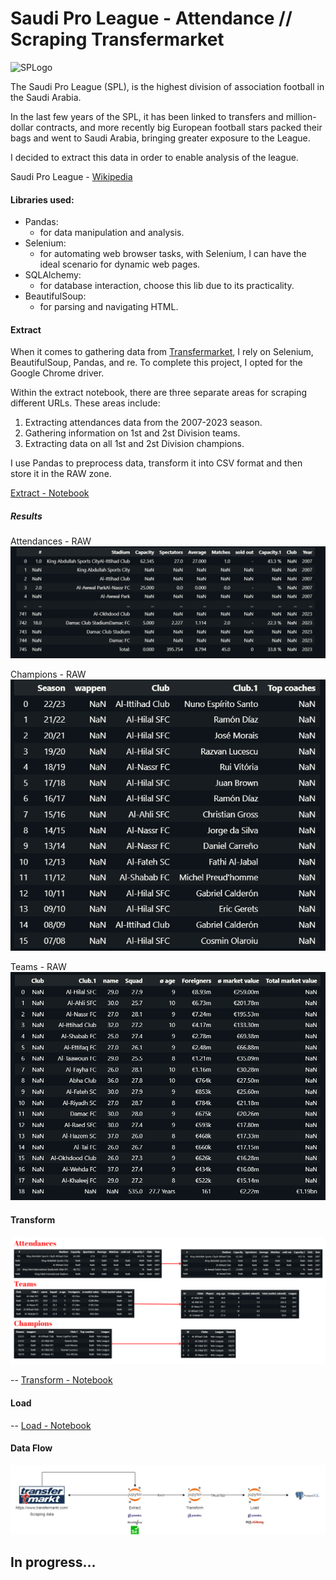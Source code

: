 # Saudi Pro League - Attendance // Scraping Transfermarket

![SPLogo](https://upload.wikimedia.org/wikipedia/en/thumb/7/75/Roshn_Saudi_League_Logo.svg/208px-Roshn_Saudi_League_Logo.svg.png)


The Saudi Pro League (SPL), is the highest division of association football in the Saudi Arabia.

In the last few years of the SPL, it has been linked to transfers and million-dollar contracts, and more recently big European football stars packed their bags and went to Saudi Arabia, bringing greater exposure to the League.

I decided to extract this data in order to enable analysis of the league.

Saudi Pro League - [Wikipedia](https://en.wikipedia.org/wiki/Saudi_Pro_League)

#### Libraries used:
  - Pandas:
      - for data manipulation and analysis.
  - Selenium:
      - for automating web browser tasks, with Selenium, I can have the ideal scenario for dynamic web pages.
  - SQLAlchemy:
      - for database interaction, choose this lib due to its practicality.
  - BeautifulSoup:
      - for parsing and navigating HTML.

#### Extract

When it comes to gathering data from [Transfermarket](https://www.transfermarkt.com), I rely on Selenium, BeautifulSoup, Pandas, and re. To complete this project, I opted for the Google Chrome driver.

Within the extract notebook, there are three separate areas for scraping different URLs. These areas include:
  1. Extracting attendances data from the 2007-2023 season.
  2. Gathering information on 1st and 2st Division teams.
  3. Extracting data on all 1st and 2st Division champions.

I use Pandas to preprocess data, transform it into CSV format and then store it in the RAW zone.

[Extract - Notebook](https://github.com/MatheusSanteago/ScrapingSPLAttendances/blob/master/extract.ipynb)


##### Results

Attendances - RAW 
<br>
![RAW](./Images/AttendancesRAWDataFrame.png)

Champions - RAW 
<br>
![RAW](./Images/ChampionsRAWDataframe.png)

Teams - RAW 
<br>
![RAW](./Images/sa1TeamsRAWDataFrame.png)

#### Transform
![T](./Images/transform.png)

--
[Transform - Notebook](https://github.com/MatheusSanteago/ScrapingSPLAttendances/blob/master/transform.ipynb)

#### Load
--
[Load - Notebook](https://github.com/MatheusSanteago/ScrapingSPLAttendances/blob/master/transform.ipynb)

#### Data Flow
![Data Flow](./Images/flow.png)
## In progress...
